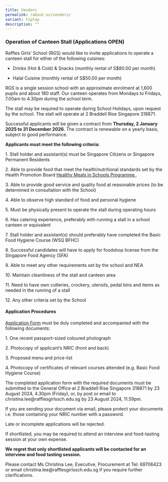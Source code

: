 ```yaml
---
title: Vendors
permalink: /about-us/vendors/
variant: tiptap
description: ""
---
```

<h3><strong>Operation of Canteen Stall (Applications OPEN)</strong></h3>
<p>Raffles Girls’ School (RGS) would like to invite applications to operate
a canteen stall for either of the following cuisines:</p>
<ul data-tight="true" class="tight">
<li>
<p>Drinks (Hot &amp; Cold) &amp; Snacks (monthly rental of S$80.00 per month)</p>
</li>
<li>
<p>Halal Cuisine (monthly rental of S$50.00 per month)</p>
<p></p>
</li>
</ul>
<p>RGS is a single session school with an approximate enrolment at 1,600
pupils and about 180 staff. Our canteen operates from Mondays to Fridays,
7.00am to 4.30pm during the school term.</p>
<p>The stall may be required to operate during School Holidays, upon request
by the school. The stall will operate at 2 Braddell Rise Singapore 318871.</p>
<p>Successful applicants will be given a contract from <strong>Thursday, 2 January 2025 to 31 December 2026.</strong> The
contract is renewable on a yearly basis, subject to good performance.</p>
<p><strong>Applicants must meet the following criteria:</strong>
</p>
<p>1. Stall holder and assistant(s) must be Singapore Citizens or Singapore
Permanent Residents</p>
<p>2. Able to provide food that meet the health/nutritional standards set
by the Health Promotion Board <a href="https://hpb.gov.sg/schools/school-programmes/healthy-meals-in-schools-programme" rel="noopener noreferrer nofollow" target="_blank">Healthy Meals in Schools Programme </a>.</p>
<p>3. Able to provide good service and quality food at reasonable prices
(to be determined in consultation with the School)</p>
<p>4. Able to observe high standard of food and personal hygiene</p>
<p>5. Must be physically present to operate the stall during operating hours</p>
<p>6. Has catering experience, preferably with running a stall in a school
canteen or equivalent</p>
<p>7. Stall holder and assistant(s) should preferably have completed the
Basic Food Hygiene Course (WSQ BFHC)</p>
<p>8. Successful candidates will have to apply for foodshop license from
the Singapore Food Agency (SFA)</p>
<p>9. Able to meet any other requirements set by the school and NEA</p>
<p>10. Maintain cleanliness of the stall and canteen area</p>
<p>11. Need to have own cutleries, crockery, utensils, pedal bins and items
as needed in the running of a stall</p>
<p>12. Any other criteria set by the School</p>
<h4><strong>Application Procedures</strong></h4>
<p><a href="/files/RExisting_Stall_Application_Form.pdf" rel="noopener noreferrer nofollow" target="_blank">Application Form</a> must
be duly completed and accompanied with the following documents:</p>
<p>1. One recent passport-sized coloured photograph</p>
<p>2. Photocopy of applicant’s NRIC (front and back)</p>
<p>3. Proposed menu and price-list</p>
<p>4. Photocopy of certificates of relevant courses attended (e.g. Basic
Food Hygiene Course)</p>
<p>The completed application form with the required documents must be submitted
to the General Office at 2 Braddell Rise Singapore 318871 by 23 August
2024, 4.30pm (Friday), or, by post or email to christina.lee@rafflesgirlssch.edu.sg
by 23 August 2024, 11.59pm.</p>
<p>If you are sending your document via email, please protect your documents
i.e. those containing your NRIC number with a password.</p>
<p>Late or incomplete applications will be rejected.</p>
<p>If shortlisted, you may be required to attend an interview and food-tasting
session at your own expense.</p>
<p><strong>We regret that only shortlisted applicants will be contacted for an interview and food tasting session.</strong>
</p>
<p>Please contact Ms Christina Lee, Executive, Procurement at Tel: 69706423
or email christina.lee@rafflesgirlssch.edu.sg if you require further clarifications.</p>